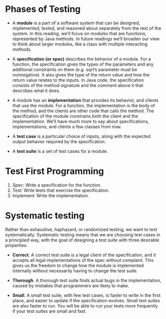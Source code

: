 # Phases of Testing

- A **module** is a part of a software system that can be designed, implemented, tested, and reasoned about separately from the rest of the system. In this reading, we’ll focus on modules that are functions, represented by Java methods. In future readings we’ll broaden our view to think about larger modules, like a class with multiple interacting methods.

- A **specification (or spec)** describes the behavior of a module. For a function, the specification gives the types of the parameters and any additional constraints on them (e.g. sqrt’s parameter must be nonnegative). It also gives the type of the return value and how the return value relates to the inputs. In Java code, the specification consists of the method signature and the comment above it that describes what it does.

- A module has an **implementation** that provides its behavior, and clients that use the module. For a function, the implementation is the body of the method, and the clients are other code that calls the method. The specification of the module constrains both the client and the implementation. We’ll have much more to say about specifications, implementations, and clients a few classes from now.

- A **test case** is a particular choice of inputs, along with the expected output behavior required by the specification.

- A **test suite** is a set of test cases for a module.

# Test First Programming


1) Spec: Write a specification for the function.
2) Test: Write tests that exercise the specification.
3) Implement: Write the implementation.
 

# Systematic testing
Rather than exhaustive, haphazard, or randomized testing, we want to test systematically. Systematic testing means that we are choosing test cases in a principled way, with the goal of designing a test suite with three desirable properties:

- **Correct**. A correct test suite is a legal client of the specification, and it accepts all legal implementations of the spec without complaint. This gives us the freedom to change how the module is implemented internally without necessarily having to change the test suite.

- **Thorough**. A thorough test suite finds actual bugs in the implementation, caused by mistakes that programmers are likely to make.

- **Small**. A small test suite, with few test cases, is faster to write in the first place, and easier to update if the specification evolves. Small test suites are also faster to run. You will be able to run your tests more frequently if your test suites are small and fast.